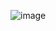 ![image](https://github.com/RATS-make-robot/2023_LineTracer/assets/68770209/73288b73-4cdb-4773-ae73-8b24e6239dc7)
